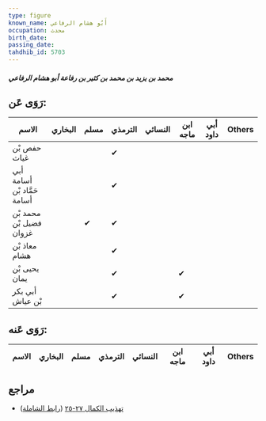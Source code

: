 ```yaml
---
type: figure
known_name: أَبُو هشام الرفاعي
occupation: محدث
birth_date:
passing_date:
tahdhib_id: 5703
---
```

##### محمد بن يزيد بن محمد بن كثير بن رفاعة أبو هشام الرفاعي

## رَوَى عَن:
| الاسم                       | البخاري | مسلم | الترمذي | النسائي | ابن ماجه | أبي داود | Others |
| --------------------------- | ------- | ---- | ------- | ------- | -------- | -------- | ------ |
| حفص بْن غياث                |         |      | ✔       |         |          |          |        |
| أبي أسامة حَمَّاد بْن أسامة |         |      | ✔       |         |          |          |        |
| محمد بْن فضيل بْن غزوان     |         | ✔    | ✔       |         |          |          |        |
| معاذ بْن هشام               |         |      | ✔       |         |          |          |        |
| يحيى بْن يمان               |         |      | ✔       |         | ✔        |          |        |
| أبي بكر بْن عياش            |         |      | ✔       |         | ✔        |          |        |
## رَوَى عَنه:
| الاسم | البخاري | مسلم | الترمذي | النسائي | ابن ماجه | أبي داود | Others |
| ----- | ------- | ---- | ------- | ------- | -------- | -------- | ------ |
## مراجع
- [تهذيب الكمال ٢٧-٢٥](obsidian://open?vault=Tahdhib-al-Kamal&file=Figures/٥٧٠٣-محمد%20بن%20يزيد%20بن%20محمد%20بن%20كثير%20بن%20رفاعة%20أبو%20هشام%20الرفاعي) ([رابط الشاملة](https://shamela.ws/book/3722/14414))